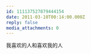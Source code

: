 ```yaml
---
id: 111137527879444154
date: 2011-03-10T00:14:00.000Z
reply: false
media_attachments: 0
---
```


我喜欢的人和喜欢我的人 ​​​​


